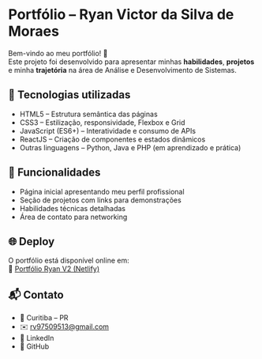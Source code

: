 # Portfólio – Ryan Victor da Silva de Moraes

Bem-vindo ao meu portfólio! 🚀  
Este projeto foi desenvolvido para apresentar minhas **habilidades**, **projetos** e minha **trajetória** na área de Análise e Desenvolvimento de Sistemas.

## 🚀 Tecnologias utilizadas
- HTML5 – Estrutura semântica das páginas  
- CSS3 – Estilização, responsividade, Flexbox e Grid  
- JavaScript (ES6+) – Interatividade e consumo de APIs  
- ReactJS – Criação de componentes e estados dinâmicos  
- Outras linguagens – Python, Java e PHP (em aprendizado e prática)  

## 📌 Funcionalidades
- Página inicial apresentando meu perfil profissional  
- Seção de projetos com links para demonstrações  
- Habilidades técnicas detalhadas  
- Área de contato para networking  

## 🌐 Deploy
O portfólio está disponível online em:  
🔗 [Portfólio Ryan V2 (Netlify)](https://portfolioryanv2.netlify.app/)  

## 📬 Contato
- 📍 Curitiba – PR  
- ✉️ rv97509513@gmail.com  
- 🔗 LinkedIn  
- 🔗 GitHub
